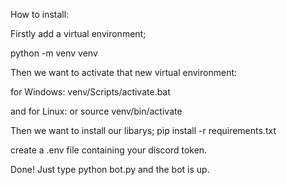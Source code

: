 How to install:

Firstly add a virtual environment;

python -m venv venv


Then we want to activate that new virtual environment:

for Windows:
venv/Scripts/activate.bat

and for Linux:
or source venv/bin/activate

Then we want to install our libarys;
pip install -r requirements.txt

create a .env file containing your discord token.

Done! Just type python bot.py and the bot is up.
